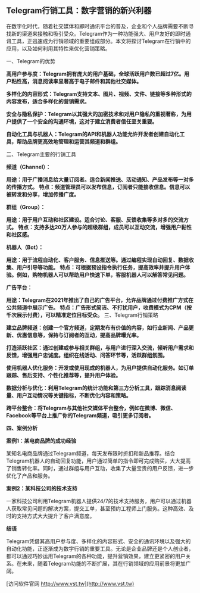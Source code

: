 ## **Telegram行销工具：数字营销的新兴利器**

在数字化时代，随着社交媒体和即时通讯平台的普及，企业和个人品牌需要不断寻找新的渠道来接触和吸引受众。Telegram作为一种功能强大、用户友好的即时通讯工具，正迅速成为行销领域的重要组成部分。本文将探讨Telegram在行销中的应用，以及如何利用其特性来优化营销策略。

一、Telegram的优势

**高用户参与度：Telegram拥有庞大的用户基础，全球活跃用户数已超过7亿。用户粘性高，消息阅读率显著高于电子邮件和其他社交媒体。**

**多样化的内容形式：Telegram支持文本、图片、视频、文件、链接等多种形式的内容发布，适合多样化的营销需求。**

**安全与隐私保护：Telegram以其强大的加密技术和对用户隐私的重视著称，为用户提供了一个安全的沟通环境，这对于建立消费者信任至关重要。**

**自动化工具与机器人：Telegram的API和机器人功能允许开发者创建自动化工具，帮助品牌更高效地管理和运营其频道和群组。**

二、Telegram主要的行销工具

**频道（Channel）：**

**用途：用于广播消息给大量订阅者。适合新闻推送、活动通知、产品发布等一对多的传播方式。**
**特点：频道管理员可以发布信息，订阅者只能接收信息。信息可以被转发和分享，增加传播广度。**

**群组（Group）：**

**用途：用于用户互动和社区建设。适合讨论、客服、反馈收集等多对多的交流方式。**
**特点：支持多达20万人参与的超级群组，成员可以互动交流，增强用户黏性和社区感。**

**机器人（Bot）：**

**用途：用于流程自动化、客户服务、信息推送等。通过编程实现自动回复、数据收集、用户引导等功能。**
**特点：可根据预设指令执行任务，提高效率并提升用户体验。例如，购物机器人可以帮助用户快速下单，客服机器人可以解答常见问题。**

**广告平台：**

**用途：Telegram在2021年推出了自己的广告平台，允许品牌通过付费推广方式在公共频道中展示广告。**
**特点：广告形式简洁、不打扰用户，收费模式为CPM（按千次展示付费），可以精准定位目标受众。**
三、Telegram行销策略

**建立品牌频道：创建一个官方频道，定期发布有价值的内容，如行业新闻、产品更新、优惠信息等，保持与订阅者的互动，提高品牌曝光率。**

**打造活跃社区：通过创建或参与相关群组，与用户进行深入交流，倾听用户需求和反馈，增强用户忠诚度。组织在线活动、问答环节等，活跃群组氛围。**

**使用机器人优化服务：开发或使用现成的机器人，为用户提供自动化服务。如订单跟踪、售后支持、个性化推荐等，提升用户体验。**

**数据分析与优化：利用Telegram的统计功能和第三方分析工具，跟踪消息阅读量、用户互动情况等关键指标，不断优化内容和策略。**

**跨平台整合：将Telegram与其他社交媒体平台整合，例如在微博、微信、Facebook等平台上推广你的Telegram频道，吸引更多订阅者。**

**四、案例分析**

**案例1：某电商品牌的成功经验**

某知名电商品牌通过Telegram频道，每天发布限时折扣和新品推荐。结合Telegram机器人的自动回复功能，用户通过简单的指令即可完成购买，大大提高了销售转化率。同时，通过群组与用户互动，收集了大量宝贵的用户反馈，进一步优化了产品和服务。

**案例2：某科技公司的技术支持**

一家科技公司利用Telegram机器人提供24/7的技术支持服务，用户可以通过机器人获取常见问题的解决方案，提交工单，甚至预约工程师上门服务。这种高效、及时的支持方式大大提升了客户满意度。

**结语**

Telegram凭借其高用户参与度、多样化的内容形式、安全的通讯环境以及强大的自动化功能，正逐渐成为数字行销的重要工具。无论是企业品牌还是个人创业者，都可以通过巧妙运用Telegram的各种功能，提升营销效果，建立更紧密的用户关系。在未来，随着Telegram功能的不断扩展，其在行销领域的应用前景将更加广阔。


[访问软件官网 http://www.vst.tw](http://www.vst.tw)
